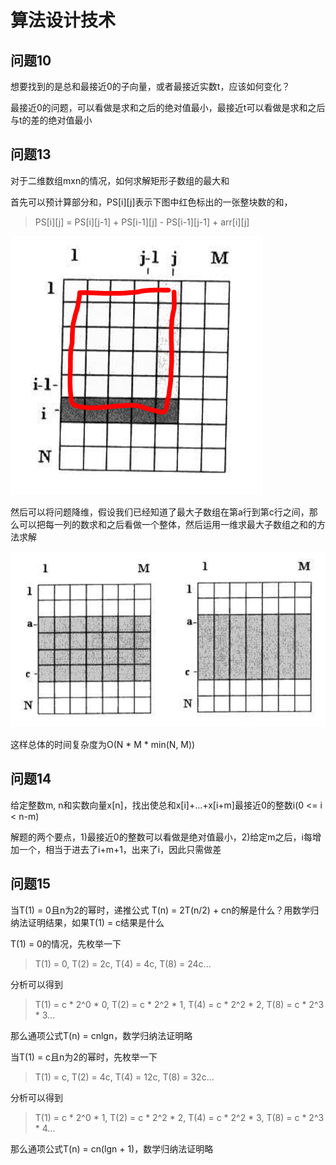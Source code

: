 # 算法设计技术

## 问题10

想要找到的是总和最接近0的子向量，或者最接近实数t，应该如何变化？

最接近0的问题，可以看做是求和之后的绝对值最小，最接近t可以看做是求和之后与t的差的绝对值最小

## 问题13
对于二维数组mxn的情况，如何求解矩形子数组的最大和

首先可以预计算部分和，PS[i][j]表示下图中红色标出的一张整块数的和，

> PS[i][j] = PS[i][j-1] + PS[i-1][j] - PS[i-1][j-1] + arr[i][j]

![](../img/chapter8-Q13-1.PNG)

然后可以将问题降维，假设我们已经知道了最大子数组在第a行到第c行之间，那么可以把每一列的数求和之后看做一个整体，然后运用一维求最大子数组之和的方法求解

![](../img/chapter8-Q13-2.PNG)

这样总体的时间复杂度为O(N \* M \* min(N, M))

## 问题14
给定整数m, n和实数向量x\[n\]，找出使总和x\[i\]+...+x\[i+m\]最接近0的整数i(0 <= i < n-m)

解题的两个要点，1)最接近0的整数可以看做是绝对值最小，2)给定m之后，i每增加一个，相当于进去了i+m+1，出来了i，因此只需做差

## 问题15

当T(1) = 0且n为2的幂时，递推公式 T(n) = 2T(n/2) + cn的解是什么？用数学归纳法证明结果，如果T(1) = c结果是什么

T(1) = 0的情况，先枚举一下

> T(1) = 0, T(2) = 2c, T(4) = 4c, T(8) = 24c...

分析可以得到

> T(1) = c * 2^0 * 0, T(2) = c * 2^2 * 1, T(4) = c * 2^2 * 2, T(8) = c * 2^3 * 3...

那么通项公式T(n) = cnlgn，数学归纳法证明略

当T(1) = c且n为2的幂时，先枚举一下

> T(1) = c, T(2) = 4c, T(4) = 12c, T(8) = 32c...

分析可以得到

> T(1) = c * 2^0 * 1, T(2) = c * 2^2 * 2, T(4) = c * 2^2 * 3, T(8) = c * 2^3 * 4...

那么通项公式T(n) = cn(lgn + 1)，数学归纳法证明略
